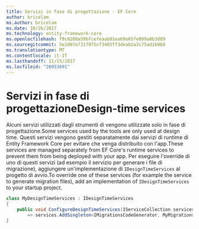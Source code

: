 ```yaml
---
title: Servizi in fase di progettazione - EF Core
author: bricelam
ms.author: bricelam
ms.date: 10/26/2017
ms.technology: entity-framework-core
ms.openlocfilehash: f9c8208a59bfcefeaab01ea69e65fe809a0b3d89
ms.sourcegitcommit: 5e2d97e731f975cf3405ff3deab2a3c75ad1b969
ms.translationtype: MT
ms.contentlocale: it-IT
ms.lasthandoff: 11/15/2017
ms.locfileid: "26053691"
---
```

<a name="design-time-services"></a><span data-ttu-id="3f234-102">Servizi in fase di progettazione</span><span class="sxs-lookup"><span data-stu-id="3f234-102">Design-time services</span></span>
====================
<span data-ttu-id="3f234-103">Alcuni servizi utilizzati dagli strumenti di vengono utilizzate solo in fase di progettazione.</span><span class="sxs-lookup"><span data-stu-id="3f234-103">Some services used by the tools are only used at design time.</span></span> <span data-ttu-id="3f234-104">Questi servizi vengono gestiti separatamente dai servizi di runtime di Entity Framework Core per evitare che venga distribuito con l'app.</span><span class="sxs-lookup"><span data-stu-id="3f234-104">These services are managed separately from EF Core's runtime services to prevent them from being deployed with your app.</span></span> <span data-ttu-id="3f234-105">Per eseguire l'override di uno di questi servizi (ad esempio il servizio per generare i file di migrazione), aggiungere un'implementazione di `IDesignTimeServices` al progetto di avvio.</span><span class="sxs-lookup"><span data-stu-id="3f234-105">To override one of these services (for example the service to generate migration files), add an implementation of `IDesignTimeServices` to your startup project.</span></span>

``` csharp
class MyDesignTimeServices : IDesignTimeServices
{
    public void ConfigureDesignTimeServices(IServiceCollection services)
        => services.AddSingleton<IMigrationsCodeGenerator, MyMigrationsCodeGenerator>()
}
```

